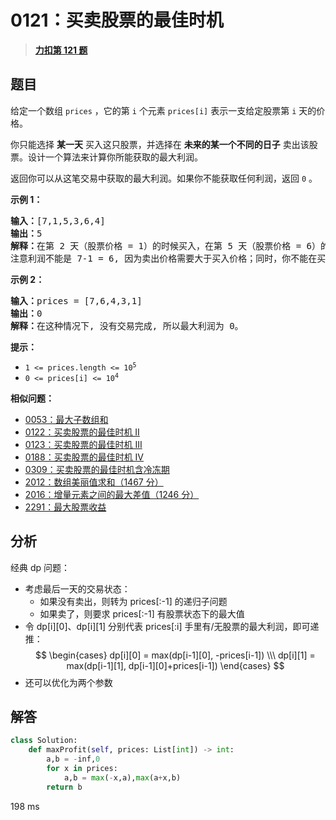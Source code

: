 # 0121：买卖股票的最佳时机


> <u>**[力扣第 121 题](https://leetcode.cn/problems/best-time-to-buy-and-sell-stock/)**</u>

## 题目

<p>给定一个数组 <code>prices</code> ，它的第 <code>i</code> 个元素 <code>prices[i]</code> 表示一支给定股票第 <code>i</code> 天的价格。</p>

<p>你只能选择 <strong>某一天</strong> 买入这只股票，并选择在 <strong>未来的某一个不同的日子</strong> 卖出该股票。设计一个算法来计算你所能获取的最大利润。</p>

<p>返回你可以从这笔交易中获取的最大利润。如果你不能获取任何利润，返回 <code>0</code> 。</p>



<p><strong>示例 1：</strong></p>

<pre>
<strong>输入：</strong>[7,1,5,3,6,4]
<strong>输出：</strong>5
<strong>解释：</strong>在第 2 天（股票价格 = 1）的时候买入，在第 5 天（股票价格 = 6）的时候卖出，最大利润 = 6-1 = 5 。
注意利润不能是 7-1 = 6, 因为卖出价格需要大于买入价格；同时，你不能在买入前卖出股票。
</pre>

<p><strong>示例 2：</strong></p>

<pre>
<strong>输入：</strong>prices = [7,6,4,3,1]
<strong>输出：</strong>0
<strong>解释：</strong>在这种情况下, 没有交易完成, 所以最大利润为 0。
</pre>



<p><strong>提示：</strong></p>

<ul>
<li><code>1 <= prices.length <= 10<sup>5</sup></code></li>
<li><code>0 <= prices[i] <= 10<sup>4</sup></code></li>
</ul>


**相似问题：**
- [0053：最大子数组和](/leetcode/0053)
- [0122：买卖股票的最佳时机 II](/leetcode/0122)
- [0123：买卖股票的最佳时机 III](/leetcode/0123)
- [0188：买卖股票的最佳时机 IV](/leetcode/0188)
- [0309：买卖股票的最佳时机含冷冻期](/leetcode/0309)
- [2012：数组美丽值求和（1467 分）](/leetcode/2012)
- [2016：增量元素之间的最大差值（1246 分）](/leetcode/2016)
- [2291：最大股票收益](/leetcode/2291)


## 分析

经典 dp 问题：
- 考虑最后一天的交易状态：
	- 如果没有卖出，则转为 prices[:-1] 的递归子问题
	- 如果卖了，则要求 prices[:-1] 有股票状态下的最大值
- 令 dp[i][0]、dp[i][1] 分别代表 prices[:i] 手里有/无股票的最大利润，即可递推：
$$ \begin{cases} 
dp[i][0] = max(dp[i-1][0], -prices[i-1]) \\\ 
dp[i][1] = max(dp[i-1][1], dp[i-1][0]+prices[i-1])
\end{cases} $$
- 还可以优化为两个参数

## 解答

```python
class Solution:
    def maxProfit(self, prices: List[int]) -> int:
        a,b = -inf,0
        for x in prices:
            a,b = max(-x,a),max(a+x,b)
        return b
```
198 ms




